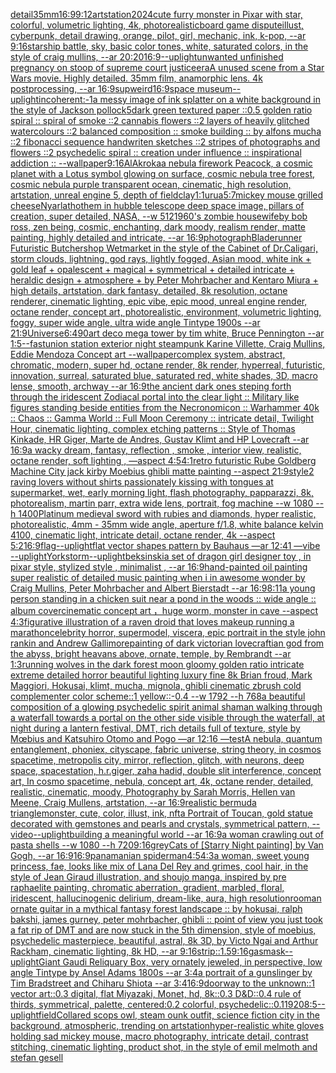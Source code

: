 [detail](https://www.ebank.nz/aiartgenerator?category=detail)[35mm](https://www.ebank.nz/aiartgenerator?category=35mm)[16:9](https://www.ebank.nz/aiartgenerator?category=16%3A9)[9:12](https://www.ebank.nz/aiartgenerator?category=9%3A12)[artstation](https://www.ebank.nz/aiartgenerator?category=artstation)[2024](https://www.ebank.nz/aiartgenerator?category=2024)[cute furry monster in Pixar with star, colorful, volumetric lighting, 4k, photorealistic](https://www.ebank.nz/aiartgenerator?category=cute%20furry%20monster%20in%20Pixar%20with%20star%2C%20colorful%2C%20volumetric%20lighting%2C%204k%2C%20photorealistic)[board game dispute](https://www.ebank.nz/aiartgenerator?category=board%20game%20dispute)[illust, cyberpunk, detail drawing, orange, pilot, girl, mechanic, ink, k-pop, --ar 9:16](https://www.ebank.nz/aiartgenerator?category=illust%2C%20cyberpunk%2C%20detail%20drawing%2C%20orange%2C%20pilot%2C%20girl%2C%20mechanic%2C%20ink%2C%20k-pop%2C%20--ar%209%3A16)[starship battle, sky, basic color tones, white, saturated colors, in the style of craig mullins, --ar 20:20](https://www.ebank.nz/aiartgenerator?category=starship%20battle%2C%20sky%2C%20basic%20color%20tones%2C%20white%2C%20saturated%20colors%2C%20in%20the%20style%20of%20craig%20mullins%2C%20--ar%2020%3A20)[16:9](https://www.ebank.nz/aiartgenerator?category=16%3A9)[--uplight](https://www.ebank.nz/aiartgenerator?category=--uplight)[unwanted unfinished pregnancy on stoop of supreme court justice](https://www.ebank.nz/aiartgenerator?category=unwanted%20unfinished%20pregnancy%20on%20stoop%20of%20supreme%20court%20justice)[era](https://www.ebank.nz/aiartgenerator?category=era)[A unused scene from a Star Wars movie. Highly detailed. 35mm film, anamorphic lens. 4k postprocessing, --ar 16:9](https://www.ebank.nz/aiartgenerator?category=A%20unused%20scene%20from%20a%20Star%20Wars%20movie.%20Highly%20detailed.%2035mm%20film%2C%20anamorphic%20lens.%204k%20postprocessing%2C%20--ar%2016%3A9)[sup](https://www.ebank.nz/aiartgenerator?category=sup)[weird](https://www.ebank.nz/aiartgenerator?category=weird)[16:9](https://www.ebank.nz/aiartgenerator?category=16%3A9)[space museum](https://www.ebank.nz/aiartgenerator?category=space%20museum)[--uplight](https://www.ebank.nz/aiartgenerator?category=--uplight)[incoherent:-1](https://www.ebank.nz/aiartgenerator?category=incoherent%3A-1)[a messy image of ink splatter on a white background in the style of Jackson pollock](https://www.ebank.nz/aiartgenerator?category=a%20messy%20image%20of%20ink%20splatter%20on%20a%20white%20background%20in%20the%20style%20of%20Jackson%20pollock)[5](https://www.ebank.nz/aiartgenerator?category=5)[dark green textured paper ::0.5 golden ratio spiral :: spiral of smoke ::2 cannabis flowers ::2 layers of heavily glitched watercolours ::2 balanced composition :: smoke building :: by alfons mucha ::2 fibonacci sequence handwriten sketches ::2 stripes of photographs and flowers ::2 psychedelic spiral :: creation under influence :: inspirational addiction :: --wallpaper](https://www.ebank.nz/aiartgenerator?category=dark%20green%20textured%20paper%20%3A%3A0.5%20golden%20ratio%20spiral%20%3A%3A%20spiral%20of%20smoke%20%3A%3A2%20cannabis%20flowers%20%3A%3A2%20layers%20of%20heavily%20glitched%20watercolours%20%3A%3A2%20balanced%20composition%20%3A%3A%20smoke%20building%20%3A%3A%20by%20alfons%20mucha%20%3A%3A2%20fibonacci%20sequence%20handwriten%20sketches%20%3A%3A2%20stripes%20of%20photographs%20and%20flowers%20%3A%3A2%20psychedelic%20spiral%20%3A%3A%20creation%20under%20influence%20%3A%3A%20inspirational%20addiction%20%3A%3A%20--wallpaper)[9:16](https://www.ebank.nz/aiartgenerator?category=9%3A16)[AlAkroka](https://www.ebank.nz/aiartgenerator?category=AlAkroka)[a nebula firework Peacock, a cosmic planet with a Lotus symbol glowing on surface, cosmic nebula tree forest, cosmic nebula purple transparent ocean, cinematic, high resolution, artstation, unreal engine 5, depth of field](https://www.ebank.nz/aiartgenerator?category=a%20nebula%20firework%20Peacock%2C%20a%20cosmic%20planet%20with%20a%20Lotus%20symbol%20glowing%20on%20surface%2C%20cosmic%20nebula%20tree%20forest%2C%20cosmic%20nebula%20purple%20transparent%20ocean%2C%20cinematic%2C%20high%20resolution%2C%20artstation%2C%20unreal%20engine%205%2C%20depth%20of%20field)[clay](https://www.ebank.nz/aiartgenerator?category=clay)[1:1](https://www.ebank.nz/aiartgenerator?category=1%3A1)[urua](https://www.ebank.nz/aiartgenerator?category=urua)[5:7](https://www.ebank.nz/aiartgenerator?category=5%3A7)[mickey mouse grilled cheese](https://www.ebank.nz/aiartgenerator?category=mickey%20mouse%20grilled%20cheese)[Nyarlathothem in hubble telescope deep space image, pillars of creation, super detailed, NASA, --w 512](https://www.ebank.nz/aiartgenerator?category=Nyarlathothem%20in%20hubble%20telescope%20deep%20space%20image%2C%20pillars%20of%20creation%2C%20super%20detailed%2C%20NASA%2C%20--w%20512)[1960's zombie housewife](https://www.ebank.nz/aiartgenerator?category=1960%27s%20zombie%20housewife)[by bob ross, zen being, cosmic, enchanting, dark moody, realism render, matte painting, highly detailed and intricate, --ar 16:9](https://www.ebank.nz/aiartgenerator?category=by%20bob%20ross%2C%20zen%20being%2C%20cosmic%2C%20enchanting%2C%20dark%20moody%2C%20realism%20render%2C%20matte%20painting%2C%20highly%20detailed%20and%20intricate%2C%20--ar%2016%3A9)[photograph](https://www.ebank.nz/aiartgenerator?category=photograph)[Bladerunner Futuristic Butchershop Wetmarket in the style of the Cabinet of Dr.Caligari, storm clouds, lightning, god rays, lightly fogged, Asian mood, white ink + gold leaf + opalescent + magical + symmetrical + detailed intricate + heraldic design + atmosphere + by Peter Mohrbacher and Kentaro Miura + high details, artstation, dark fantasy, detailed, 8k resolution, octane renderer, cinematic lighting, epic vibe, epic mood, unreal engine render, octane render, concept art, photorealistic, environment, volumetric lighting, foggy, super wide angle, ultra wide angle Tintype 1900s  --ar 21:9](https://www.ebank.nz/aiartgenerator?category=Bladerunner%20Futuristic%20Butchershop%20Wetmarket%20in%20the%20style%20of%20the%20Cabinet%20of%20Dr.Caligari%2C%20storm%20clouds%2C%20lightning%2C%20god%20rays%2C%20lightly%20fogged%2C%20Asian%20mood%2C%20white%20ink%20%2B%20gold%20leaf%20%2B%20opalescent%20%2B%20magical%20%2B%20symmetrical%20%2B%20detailed%20intricate%20%2B%20heraldic%20design%20%2B%20atmosphere%20%2B%20by%20Peter%20Mohrbacher%20and%20Kentaro%20Miura%20%2B%20high%20details%2C%20artstation%2C%20dark%20fantasy%2C%20detailed%2C%208k%20resolution%2C%20octane%20renderer%2C%20cinematic%20lighting%2C%20epic%20vibe%2C%20epic%20mood%2C%20unreal%20engine%20render%2C%20octane%20render%2C%20concept%20art%2C%20photorealistic%2C%20environment%2C%20volumetric%20lighting%2C%20foggy%2C%20super%20wide%20angle%2C%20ultra%20wide%20angle%20Tintype%201900s%20%20--ar%2021%3A9)[Universe](https://www.ebank.nz/aiartgenerator?category=Universe)[6:4](https://www.ebank.nz/aiartgenerator?category=6%3A4)[90](https://www.ebank.nz/aiartgenerator?category=90)[art deco mega tower by tim white, Bruce Pennington --ar 1:5](https://www.ebank.nz/aiartgenerator?category=art%20deco%20mega%20tower%20by%20tim%20white%2C%20Bruce%20Pennington%20--ar%201%3A5)[--fast](https://www.ebank.nz/aiartgenerator?category=--fast)[union station exterior night steampunk Karine Villette, Craig Mullins, Eddie Mendoza Concept art --wallpaper](https://www.ebank.nz/aiartgenerator?category=union%20station%20exterior%20night%20steampunk%20Karine%20Villette%2C%20Craig%20Mullins%2C%20Eddie%20Mendoza%20Concept%20art%20--wallpaper)[complex system, abstract, chromatic, modern, super hd, octane render, 8k render, hyperreal, futuristic, innovation, surreal, saturated blue, saturated red, white shades, 3D, macro lense, smooth, archway --ar 16:9](https://www.ebank.nz/aiartgenerator?category=complex%20system%2C%20abstract%2C%20chromatic%2C%20modern%2C%20super%20hd%2C%20octane%20render%2C%208k%20render%2C%20hyperreal%2C%20futuristic%2C%20innovation%2C%20surreal%2C%20saturated%20blue%2C%20saturated%20red%2C%20white%20shades%2C%203D%2C%20macro%20lense%2C%20smooth%2C%20archway%20--ar%2016%3A9)[the ancient dark ones steping forth through the iridescent Zodiacal portal into the clear light :: Military like figures standing beside entities from the Necronomicon :: Warhammer 40k :: Chaos :: Gamma World :: Full Moon Ceremony :: intricate detail, Twilight Hour, cinematic lighting, complex etching patterns :: Style of Thomas Kinkade, HR Giger, Marte de Andres, Gustav Klimt and HP Lovecraft --ar 16:9](https://www.ebank.nz/aiartgenerator?category=the%20ancient%20dark%20ones%20steping%20forth%20through%20the%20iridescent%20Zodiacal%20portal%20into%20the%20clear%20light%20%3A%3A%20Military%20like%20figures%20standing%20beside%20entities%20from%20the%20Necronomicon%20%3A%3A%20Warhammer%2040k%20%3A%3A%20Chaos%20%3A%3A%20Gamma%20World%20%3A%3A%20Full%20Moon%20Ceremony%20%3A%3A%20intricate%20detail%2C%20Twilight%20Hour%2C%20cinematic%20lighting%2C%20complex%20etching%20patterns%20%3A%3A%20Style%20of%20Thomas%20Kinkade%2C%20HR%20Giger%2C%20Marte%20de%20Andres%2C%20Gustav%20Klimt%20and%20HP%20Lovecraft%20--ar%2016%3A9)[a wacky dream, fantasy, reflection , smoke , interior view, realistic, octane render, soft lighting , —aspect 4:5](https://www.ebank.nz/aiartgenerator?category=a%20wacky%20dream%2C%20fantasy%2C%20reflection%20%2C%20smoke%20%2C%20interior%20view%2C%20realistic%2C%20octane%20render%2C%20soft%20lighting%20%2C%20%E2%80%94aspect%204%3A5)[4:1](https://www.ebank.nz/aiartgenerator?category=4%3A1)[retro futuristic Rube Goldberg Machine City jack kirby Moebius  ghibli matte painting  --aspect 21:9](https://www.ebank.nz/aiartgenerator?category=retro%20futuristic%20Rube%20Goldberg%20Machine%20City%20jack%20kirby%20Moebius%20%20ghibli%20matte%20painting%20%20--aspect%2021%3A9)[style](https://www.ebank.nz/aiartgenerator?category=style)[2 raving lovers without shirts passionately kissing with tongues at supermarket, wet, early morning light, flash photography, papparazzi, 8k, photorealism, martin parr, extra wide lens, portrait, fog machine --w 1080 --h 1400](https://www.ebank.nz/aiartgenerator?category=2%20raving%20lovers%20without%20shirts%20passionately%20kissing%20with%20tongues%20at%20supermarket%2C%20wet%2C%20early%20morning%20light%2C%20flash%20photography%2C%20papparazzi%2C%208k%2C%20photorealism%2C%20martin%20parr%2C%20extra%20wide%20lens%2C%20portrait%2C%20fog%20machine%20--w%201080%20--h%201400)[Platinum medieval sword with rubies and diamonds, hyper realistic, photorealistic, 4mm - 35mm wide angle, aperture f/1.8, white balance kelvin 4100, cinematic light, intricate detail, octane render, 4k --aspect 5:2](https://www.ebank.nz/aiartgenerator?category=Platinum%20medieval%20sword%20with%20rubies%20and%20diamonds%2C%20hyper%20realistic%2C%20photorealistic%2C%204mm%20-%2035mm%20wide%20angle%2C%20aperture%20f/1.8%2C%20white%20balance%20kelvin%204100%2C%20cinematic%20light%2C%20intricate%20detail%2C%20octane%20render%2C%204k%20--aspect%205%3A2)[16:9](https://www.ebank.nz/aiartgenerator?category=16%3A9)[flag](https://www.ebank.nz/aiartgenerator?category=flag)[--uplight](https://www.ebank.nz/aiartgenerator?category=--uplight)[flat vector shapes pattern by Bauhaus —ar 12:41 —vibe --uplight](https://www.ebank.nz/aiartgenerator?category=flat%20vector%20shapes%20pattern%20by%20Bauhaus%20%E2%80%94ar%2012%3A41%20%E2%80%94vibe%20--uplight)[York](https://www.ebank.nz/aiartgenerator?category=York)[storm](https://www.ebank.nz/aiartgenerator?category=storm)[--uplight](https://www.ebank.nz/aiartgenerator?category=--uplight)[beksinski](https://www.ebank.nz/aiartgenerator?category=beksinski)[a set of dragon girl designer toy , in pixar style, stylized style , minimalist , --ar 16:9](https://www.ebank.nz/aiartgenerator?category=a%20set%20of%20dragon%20girl%20designer%20toy%20%2C%20in%20pixar%20style%2C%20stylized%20style%20%2C%20minimalist%20%2C%20--ar%2016%3A9)[hand-painted oil painting super realistic of detailed music painting when i in awesome wonder by Craig Mullins, Peter Mohrbacher and Albert Bierstadt --ar 16:9](https://www.ebank.nz/aiartgenerator?category=hand-painted%20oil%20painting%20super%20realistic%20of%20detailed%20music%20painting%20when%20i%20in%20awesome%20wonder%20by%20Craig%20Mullins%2C%20Peter%20Mohrbacher%20and%20Albert%20Bierstadt%20--ar%2016%3A9)[8:11](https://www.ebank.nz/aiartgenerator?category=8%3A11)[a young person standing in a chicken suit near a pond in the woods :: wide angle :: album cover](https://www.ebank.nz/aiartgenerator?category=a%20young%20person%20standing%20in%20a%20chicken%20suit%20near%20a%20pond%20in%20the%20woods%20%3A%3A%20wide%20angle%20%3A%3A%20album%20cover)[cinematic concept art ，huge worm, monster in cave  --aspect 4:3](https://www.ebank.nz/aiartgenerator?category=cinematic%20concept%20art%20%EF%BC%8Chuge%20worm%2C%20monster%20in%20cave%20%20--aspect%204%3A3)[figurative illustration of a raven droid that loves makeup running a marathon](https://www.ebank.nz/aiartgenerator?category=figurative%20illustration%20of%20a%20raven%20droid%20that%20loves%20makeup%20running%20a%20marathon)[celebrity horror, supermodel, viscera, epic portrait in the style john rankin and Andrew Gallimore](https://www.ebank.nz/aiartgenerator?category=celebrity%20horror%2C%20supermodel%2C%20viscera%2C%20epic%20portrait%20in%20the%20style%20john%20rankin%20and%20Andrew%20Gallimore)[painting of dark victorian lovecraftian god from the abyss, bright heavans above, ornate, temple, by Rembrandt --ar 1:3](https://www.ebank.nz/aiartgenerator?category=painting%20of%20dark%20victorian%20lovecraftian%20god%20from%20the%20abyss%2C%20bright%20heavans%20above%2C%20ornate%2C%20temple%2C%20by%20Rembrandt%20--ar%201%3A3)[running wolves in the dark forest moon gloomy golden ratio intricate extreme detailed horror beautiful lighting luxury fine 8k Brian froud, Mark Maggiori, Hokusai, klimt, mucha, mignola, ghibli cinematic zbrush cold complementer color scheme::1 yellow::-0.4 --w 1792 --h 768](https://www.ebank.nz/aiartgenerator?category=running%20wolves%20in%20the%20dark%20forest%20moon%20gloomy%20golden%20ratio%20intricate%20extreme%20detailed%20horror%20beautiful%20lighting%20luxury%20fine%208k%20Brian%20froud%2C%20Mark%20Maggiori%2C%20Hokusai%2C%20klimt%2C%20mucha%2C%20mignola%2C%20ghibli%20cinematic%20zbrush%20cold%20complementer%20color%20scheme%3A%3A1%20yellow%3A%3A-0.4%20--w%201792%20--h%20768)[a beautiful composition of a glowing psychedelic spirit animal shaman walking through a waterfall towards a portal on the other side visible through the waterfall, at night during a lantern festival, DMT,  rich details full of texture, style by Mœbius and Katsuhiro Otomo and Pogo —ar 12:16 —test](https://www.ebank.nz/aiartgenerator?category=a%20beautiful%20composition%20of%20a%20glowing%20psychedelic%20spirit%20animal%20shaman%20walking%20through%20a%20waterfall%20towards%20a%20portal%20on%20the%20other%20side%20visible%20through%20the%20waterfall%2C%20at%20night%20during%20a%20lantern%20festival%2C%20DMT%2C%20%20rich%20details%20full%20of%20texture%2C%20style%20by%20M%C5%93bius%20and%20Katsuhiro%20Otomo%20and%20Pogo%20%E2%80%94ar%2012%3A16%20%E2%80%94test)[A nebula, quantum entanglement, phoniex, cityscape, fabric universe, string theory, in cosmos spacetime, metropolis city, mirror, reflection, glitch, with neurons, deep space, spacestation, h.r.giger, zaha hadid, double slit interference, concept art, In cosmo spacetime, nebula, concept art, 4k, octane render, detailed, realistic, cinematic, moody, Photography by Sarah Morris, Hellen van Meene, Craig Mullens, artstation, --ar 16:9](https://www.ebank.nz/aiartgenerator?category=A%20nebula%2C%20quantum%20entanglement%2C%20phoniex%2C%20cityscape%2C%20fabric%20universe%2C%20string%20theory%2C%20in%20cosmos%20spacetime%2C%20metropolis%20city%2C%20mirror%2C%20reflection%2C%20glitch%2C%20with%20neurons%2C%20deep%20space%2C%20spacestation%2C%20h.r.giger%2C%20zaha%20hadid%2C%20double%20slit%20interference%2C%20concept%20art%2C%20In%20cosmo%20spacetime%2C%20nebula%2C%20concept%20art%2C%204k%2C%20octane%20render%2C%20detailed%2C%20realistic%2C%20cinematic%2C%20moody%2C%20Photography%20by%20Sarah%20Morris%2C%20Hellen%20van%20Meene%2C%20Craig%20Mullens%2C%20artstation%2C%20--ar%2016%3A9)[realistic bermuda triangle](https://www.ebank.nz/aiartgenerator?category=realistic%20bermuda%20triangle)[monster, cute, color, illust, ink, nft](https://www.ebank.nz/aiartgenerator?category=monster%2C%20cute%2C%20color%2C%20illust%2C%20ink%2C%20nft)[a Portrait of Toucan, gold statue decorated with gemstones and  pearls and crystals, symmetrical pattern, --video](https://www.ebank.nz/aiartgenerator?category=a%20Portrait%20of%20Toucan%2C%20gold%20statue%20decorated%20with%20gemstones%20and%20%20pearls%20and%20crystals%2C%20symmetrical%20pattern%2C%20--video)[--uplight](https://www.ebank.nz/aiartgenerator?category=--uplight)[building a meaningful world --ar 16:9](https://www.ebank.nz/aiartgenerator?category=building%20a%20meaningful%20world%20--ar%2016%3A9)[a woman crawling out of pasta shells --w 1080 --h 720](https://www.ebank.nz/aiartgenerator?category=a%20woman%20crawling%20out%20of%20pasta%20shells%20--w%201080%20--h%20720)[9:16](https://www.ebank.nz/aiartgenerator?category=9%3A16)[grey](https://www.ebank.nz/aiartgenerator?category=grey)[Cats of [Starry Night painting] by Van Gogh, --ar 16:9](https://www.ebank.nz/aiartgenerator?category=Cats%20of%20%5BStarry%20Night%20painting%5D%20by%20Van%20Gogh%2C%20--ar%2016%3A9)[16:9](https://www.ebank.nz/aiartgenerator?category=16%3A9)[panamanian spiderman](https://www.ebank.nz/aiartgenerator?category=panamanian%20spiderman)[4:5](https://www.ebank.nz/aiartgenerator?category=4%3A5)[4:3](https://www.ebank.nz/aiartgenerator?category=4%3A3)[a woman, sweet young princess, fae, looks like mix of Lana Del Rey and grimes, cool hair, in the style of Jean Giraud illustration, and shoujo manga, inspired by pre raphaelite painting, chromatic aberration, gradient, marbled, floral, iridescent, hallucinogenic delirium, dream-like, aura, high resolution](https://www.ebank.nz/aiartgenerator?category=a%20woman%2C%20sweet%20young%20princess%2C%20fae%2C%20looks%20like%20mix%20of%20Lana%20Del%20Rey%20and%20grimes%2C%20cool%20hair%2C%20in%20the%20style%20of%20Jean%20Giraud%20illustration%2C%20and%20shoujo%20manga%2C%20inspired%20by%20pre%20raphaelite%20painting%2C%20chromatic%20aberration%2C%20gradient%2C%20marbled%2C%20floral%2C%20iridescent%2C%20hallucinogenic%20delirium%2C%20dream-like%2C%20aura%2C%20high%20resolution)[room](https://www.ebank.nz/aiartgenerator?category=room)[an ornate guitar in a mythical fantasy forest landscape :: by hokusai, ralph bakshi, james gurney, peter mohrbacher, ghibli :: point of view you just took a fat rip of DMT and are now stuck in the 5th dimension, style of moebius, psychedelic masterpiece, beautiful, astral, 8k 3D, by Victo Ngai and Arthur Rackham, cinematic lighting, 8k HD, --ar 9:16](https://www.ebank.nz/aiartgenerator?category=an%20ornate%20guitar%20in%20a%20mythical%20fantasy%20forest%20landscape%20%3A%3A%20by%20hokusai%2C%20ralph%20bakshi%2C%20james%20gurney%2C%20peter%20mohrbacher%2C%20ghibli%20%3A%3A%20point%20of%20view%20you%20just%20took%20a%20fat%20rip%20of%20DMT%20and%20are%20now%20stuck%20in%20the%205th%20dimension%2C%20style%20of%20moebius%2C%20psychedelic%20masterpiece%2C%20beautiful%2C%20astral%2C%208k%203D%2C%20by%20Victo%20Ngai%20and%20Arthur%20Rackham%2C%20cinematic%20lighting%2C%208k%20HD%2C%20--ar%209%3A16)[strip::1.5](https://www.ebank.nz/aiartgenerator?category=strip%3A%3A1.5)[9:16](https://www.ebank.nz/aiartgenerator?category=9%3A16)[gasmask](https://www.ebank.nz/aiartgenerator?category=gasmask)[--uplight](https://www.ebank.nz/aiartgenerator?category=--uplight)[Giant Gaudi Reliquary Box, very ornately jeweled, in perspective, low angle Tintype by Ansel Adams 1800s --ar 3:4](https://www.ebank.nz/aiartgenerator?category=Giant%20Gaudi%20Reliquary%20Box%2C%20very%20ornately%20jeweled%2C%20in%20perspective%2C%20low%20angle%20Tintype%20by%20Ansel%20Adams%201800s%20--ar%203%3A4)[a portrait of a gunslinger by Tim Bradstreet and Chiharu Shiota --ar 3:4](https://www.ebank.nz/aiartgenerator?category=a%20portrait%20of%20a%20gunslinger%20by%20Tim%20Bradstreet%20and%20Chiharu%20Shiota%20--ar%203%3A4)[16:9](https://www.ebank.nz/aiartgenerator?category=16%3A9)[doorway to the unknown::1 vector art::0.3 digital, flat Miyazaki, Monet, hd, 8k::0.3 D&D::0.4 rule of thirds, symmetrical, palette, centered:0.2 colorful, psychedelic::0.1](https://www.ebank.nz/aiartgenerator?category=doorway%20to%20the%20unknown%3A%3A1%20vector%20art%3A%3A0.3%20digital%2C%20flat%20Miyazaki%2C%20Monet%2C%20hd%2C%208k%3A%3A0.3%20D%26D%3A%3A0.4%20rule%20of%20thirds%2C%20symmetrical%2C%20palette%2C%20centered%3A0.2%20colorful%2C%20psychedelic%3A%3A0.1)[1920](https://www.ebank.nz/aiartgenerator?category=1920)[8:5](https://www.ebank.nz/aiartgenerator?category=8%3A5)[--uplight](https://www.ebank.nz/aiartgenerator?category=--uplight)[field](https://www.ebank.nz/aiartgenerator?category=field)[Collared scops owl, steam ounk outfit, science fiction city in the background, atmospheric, trending on artstation](https://www.ebank.nz/aiartgenerator?category=Collared%20scops%20owl%2C%20steam%20ounk%20outfit%2C%20science%20fiction%20city%20in%20the%20background%2C%20atmospheric%2C%20trending%20on%20artstation)[hyper-realistic white gloves holding sad mickey mouse, macro photography,  intricate detail, contrast stitching, cinematic lighting, product shot, in the style of emil melmoth and stefan gesell](https://www.ebank.nz/aiartgenerator?category=hyper-realistic%20white%20gloves%20holding%20sad%20mickey%20mouse%2C%20macro%20photography%2C%20%20intricate%20detail%2C%20contrast%20stitching%2C%20cinematic%20lighting%2C%20product%20shot%2C%20in%20the%20style%20of%20emil%20melmoth%20and%20stefan%20gesell)
